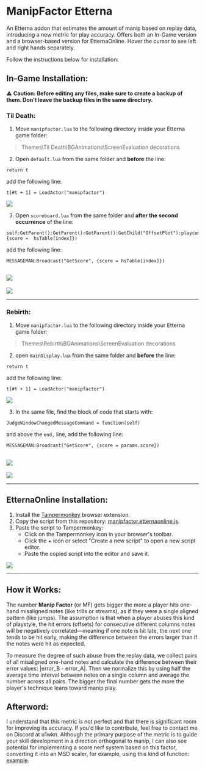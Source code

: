 # ManipFactor Etterna
An Etterna addon that estimates the amount of manip based on replay data, introducing a new metric for play accuracy. Offers both an In-Game version and a browser-based version for EtternaOnline. Hover the cursor to see left and right hands separately.

Follow the instructions below for installation:

## In-Game Installation:
⚠️ **Caution: Before editing any files, make sure to create a backup of them. Don't leave the backup files in the same directory.**
### Til Death:
1. Move `manipfactor.lua` to the following directory inside your Etterna game folder:
> Themes\Til Death\BGAnimations\ScreenEvaluation decorations
2. Open `default.lua` from the same folder and **before** the line:
```
return t
```
add the following line:
```
t[#t + 1] = LoadActor("manipfactor")
```

![](https://i.imgur.com/l4HDRUo.png)

3. Open `scoreboard.lua` from the same folder and **after the second occurrence** of the line:
```
self:GetParent():GetParent():GetParent():GetChild("OffsetPlot"):playcommand("SetFromScore", {score =  hsTable[index]})
```
add the following line:
```
MESSAGEMAN:Broadcast("GetScore", {score = hsTable[index]})
```

![](https://i.imgur.com/fJyWtYi.png)
---
![](https://i.imgur.com/nkgtlSO.png)

---

### Rebirth:
1. Move `manipfactor.lua` to the following directory inside your Etterna game folder:
>Themes\Rebirth\BGAnimations\ScreenEvaluation decorations
2. open `mainDisplay.lua` from the same folder and **before** the line:
```
return t
```
add the following line:
```
t[#t + 1] = LoadActor("manipfactor")
```

![](https://i.imgur.com/YxsxjK6.png)

3. In the same file, find the block of code that starts with:
```
JudgeWindowChangedMessageCommand = function(self)
```
and above the `end,` line, add the following line:
```
MESSAGEMAN:Broadcast("GetScore", {score = params.score})
```

![](https://i.imgur.com/Wb4Qk6i.png)
---
![](https://i.imgur.com/Ym6Ajnm.png)

---

## EtternaOnline Installation:
1. Install the [Tampermonkey](https://www.tampermonkey.net/) browser extension.
2. Copy the script from this repository: [manipfactor.etternaonline.js](https://raw.githubusercontent.com/MaidOfFire/ManipFactorEtterna/main/manipfactor.etternaonline.js).
3. Paste the script to Tampermonkey:
   * Click on the Tampermonkey icon in your browser's toolbar.
   * Click the + icon or select "Create a new script" to open a new script editor.
   * Paste the copied script into the editor and save it.

![](https://i.imgur.com/8zgsVxT.png)

---

## How it Works:
The number **Manip Factor** (or MF) gets bigger the more a player hits one-hand misaligned notes (like trills or streams), as if they were a single aligned pattern (like jumps). The assumption is that when a player abuses this kind of playstyle, the hit errors (offsets) for consecutive different columns notes will be negatively correlated—meaning if one note is hit late, the next one tends to be hit early, making the difference between the errors larger than if the notes were hit as expected.

To measure the degree of such abuse from the replay data, we collect pairs of all misaligned one-hand notes and calculate the difference between their error values: |error_B - error_A|. Then we normalize this by using half the average time interval between notes on a single column and average the number across all pairs. The bigger the final number gets the more the player's technique leans toward manip play. 

## Afterword:
I understand that this metric is not perfect and that there is significant room for improving its accuracy. If you'd like to contribute, feel free to contact me on Discord at u1wkn. Although the primary purpose of the metric is to guide your skill development in a direction orthogonal to manip, I can also see potential for implementing a score nerf system based on this factor, converting it into an MSD scaler, for example, using this kind of function: [example](https://www.desmos.com/calculator/oflyh0yvc7).




